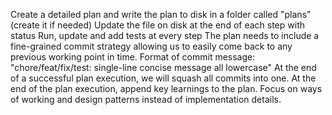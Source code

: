 
Create a detailed plan and write the plan to disk in a folder called "plans" (create it if needed)
Update the file on disk at the end of each step with status
Run, update and add tests at every step
The plan needs to include a fine-grained commit strategy allowing us to easily come back to any previous working point in time.
Format of commit message: "chore/feat/fix/test: single-line concise message all lowercase"
At the end of a successful plan execution, we will squash all commits into one.
At the end of the plan execution, append key learnings to the plan. Focus on ways of working and design patterns instead of implementation details.
